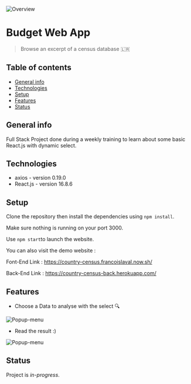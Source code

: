 ![Overview](https://res.cloudinary.com/dnhwttpnq/image/upload/v1571409005/Counter%20Country/Capture_d_écran_2019-10-18_à_16.27.30_mtghck.png)

# Budget Web App

> Browse an excerpt of a census database 🇱🇷

## Table of contents

- [General info](#general-info)
- [Technologies](#technologies)
- [Setup](#setup)
- [Features](#features)
- [Status](#status)

## General info

Full Stack Project done during a weekly training to learn about some basic React.js with dynamic select.

## Technologies

- axios - version 0.19.0
- React.js - version 16.8.6

## Setup

Clone the repository then install the dependencies using `npm install`.

Make sure nothing is running on your port 3000.

Use `npm start`to launch the website.

You can also visit the demo website :

Font-End Link : https://country-census.francoislaval.now.sh/

Back-End Link : https://country-census-back.herokuapp.com/

## Features

- Choose a Data to analyse with the select 🔍

![Popup-menu](https://res.cloudinary.com/dnhwttpnq/image/upload/v1571407370/Counter%20Country/Capture_d_écran_2019-10-18_à_16.01.27_gstjp6.png)

- Read the result :)

![Popup-menu](https://res.cloudinary.com/dnhwttpnq/image/upload/v1571409005/Counter%20Country/Capture_d_écran_2019-10-18_à_16.27.30_mtghck.png)

## Status

Project is _in-progress_.
